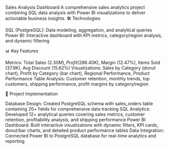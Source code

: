 Sales Analysis Dashboard
A comprehensive sales analytics project combining SQL data analysis with Power BI visualizations to deliver actionable business insights.
🛠️ Technologies

SQL (PostgreSQL): Data modeling, aggregation, and analytical queries
Power BI: Interactive dashboard with KPI metrics, category/region analysis, and dynamic filtering

📊 Key Features

Metrics: Total Sales ($2.30M), Profit ($286.40K), Margin (12.47%), Items Sold (37.9K), Avg Discount (15.62%)
Visualizations: Sales by Category (donut chart), Profit by Category (bar chart), Regional Performance, Product Performance Table
Analysis: Customer retention, monthly trends, top customers, shipping performance, profit margins by category/region

🚀 Project Implementation

Database Design: Created PostgreSQL schema with sales_orders table containing 20+ fields for comprehensive data tracking
SQL Analytics: Developed 12+ analytical queries covering sales metrics, customer retention, profitability analysis, and shipping performance
Power BI Dashboard: Built interactive visualizations with dynamic filters, KPI cards, donut/bar charts, and detailed product performance tables
Data Integration: Connected Power BI to PostgreSQL database for real-time analytics and reporting
